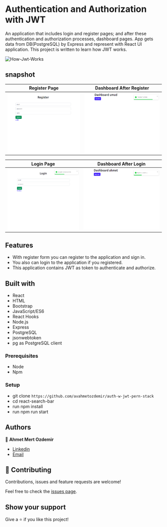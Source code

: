 # Authentication and Authorization with JWT 

An application that includes login and register pages; and after these authentication and authorization processes, dashboard pages. App gets data from DB(PostgreSQL) by Express and represent with React UI application. This project is written to learn how JWT works.

![How-Jwt-Works](https://cdn2.auth0.com/docs/media/articles/api-auth/client-credentials-grant.png)

## snapshot

| Register Page   |     Dashboard After Register    |
|--------------|:-------------------:|
| <img width="361" alt="register" src="https://github.com/avahmetozdemir/auth-w-jwt-pern-stack/blob/main/images/register-page.png?raw=true">    |  <img width="361" alt="after-register" src="https://github.com/avahmetozdemir/auth-w-jwt-pern-stack/blob/main/images/after-register.png?raw=true">       |

| Login Page   |      Dashboard After Login     |
|--------------|:-------------------:|
| <img width="361" alt="login" src="https://github.com/avahmetozdemir/auth-w-jwt-pern-stack/blob/main/images/login-page.png?raw=true">    |  <img width="361" alt="after-login" src="https://github.com/avahmetozdemir/auth-w-jwt-pern-stack/blob/main/images/dashboard-after-login.png?raw=true">       |

## Features
- With register form you can register to the application and sign in. 
- You also can login to the application if you registered.
- This application contains JWT as token to authenticate and authorize.

## Built with
- React
- HTML
- Bootstrap
- JavaScript/ES6
- React Hooks
- Node.js
- Express
- PostgreSQL
- jsonwebtoken
- pg as PostgreSQL client 

### Prerequisites

- Node
- Npm

### Setup

- git clone `https://github.com/avahmetozdemir/auth-w-jwt-pern-stack`
- cd react-search-bar
- run npm install
- run npm run start

## Authors

👤 **Ahmet Mert Ozdemir**

- [Linkedin](https://www.linkedin.com/in/ahmetmozdemir/)
- [Email](avamertozdemir@gmail.com)

## 🤝 Contributing

Contributions, issues and feature requests are welcome!

Feel free to check the [issues page](https://github.com/avahmetozdemir/auth-w-jwt-pern-stack/issues).

## Show your support

Give a ⭐️ if you like this project!
